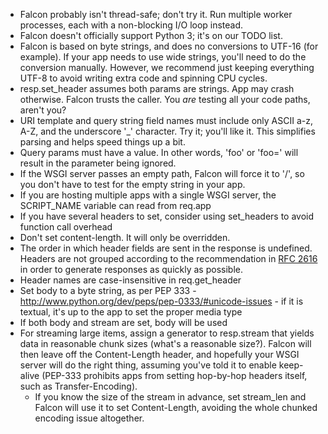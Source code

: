 * Falcon probably isn't thread-safe; don't try it. Run multiple worker processes, each with a non-blocking I/O loop instead.
* Falcon doesn't officially support Python 3; it's on our TODO list.
* Falcon is based on byte strings, and does no conversions to UTF-16 (for example). If your app needs to use wide strings, you'll need to do the conversion manually. However, we recommend just keeping everything UTF-8 to avoid writing extra code and spinning CPU cycles.
* resp.set_header assumes both params are strings. App may crash otherwise. Falcon trusts the caller. You *are* testing all your code paths, aren't you?
* URI template and query string field names must include only ASCII a-z, A-Z, and the underscore '_' character. Try it; you'll like it. This simplifies parsing and helps speed things up a bit. 
* Query params must have a value. In other words, 'foo' or 'foo=' will result in the parameter being ignored.
* If the WSGI server passes an empty path, Falcon will force it to '/', so you don't have to test for the empty string in your app.
* If you are hosting multiple apps with a single WSGI server, the SCRIPT_NAME variable can read from req.app
* If you have several headers to set, consider using set_headers to avoid function call overhead
* Don't set content-length. It will only be overridden.
* The order in which header fields are sent in the response is undefined. Headers are not grouped according to the recommendation in [RFC 2616](http://tools.ietf.org/html/rfc2616#section-4.2) in order to generate responses as quickly as possible.
* Header names are case-insensitive in req.get_header
* Set body to a byte string, as per PEP 333 - http://www.python.org/dev/peps/pep-0333/#unicode-issues - if it is textual, it's up to the app to set the proper media type
* If both body and stream are set, body will be used
* For streaming large items, assign a generator to resp.stream that yields data in reasonable chunk sizes (what's a reasonable size?). Falcon will then leave off the Content-Length header, and hopefully your WSGI server will do the right thing, assuming you've told it to enable keep-alive (PEP-333 prohibits apps from setting hop-by-hop headers itself, such as Transfer-Encoding).
  * If you know the size of the stream in advance, set stream\_len and Falcon will use it to set Content-Length, avoiding the whole chunked encoding issue altogether. 


